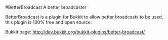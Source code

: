 #BetterBroadcast
A better broadcaster

BetterBroadcast is a plugin for Bukkit to allow better broadcasts to be used, this plugin is 100% free and open source.

Bukkit page: http://dev.bukkit.org/bukkit-plugins/better-broadcast/